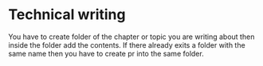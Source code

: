 # Technical writing

You have to create folder of the chapter or topic you are writing about then inside the folder add the contents. If there already exits a folder with the same name then you have to create pr into the same folder. 
